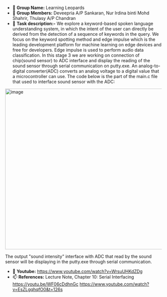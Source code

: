 - 👋 **Group Name:** Learning Leopards
- 👀 **Group Members:** Deveepria A/P Sankaran, Nur Irdina binti Mohd Shahrir, Thulasy A/P Chandran
- 🌱 **Task description:-** We explore a keyword-based spoken language understanding system, in which the intent of the user can directly be derived from the detection of a sequence of keywords in the query. We focus on the keyword spotting method and edge impulse which is the leading development platform for machine learning on edge devices and free for developers. Edge impulse is used to perform audio data classification. In this stage 3 we are working on connection of chip(sound sensor) to ADC interface and display the reading of the sound sensor through serial communication on putty.exe. An analog-to-digital converter(ADC) converts an analog voltage to a digital value that a microcontroller can use. The code below is the part of the main.c file that used to interface sound sensor with the ADC: 

<img width="517" alt="image" src="https://user-images.githubusercontent.com/92903308/211182305-4110ac7d-a56f-4914-83ff-7f525e6a07d3.png">

The output "sound intensity" interface with ADC that read by the sound sensor will be displaying in the putty.exe through serial communication.


- 💞️ **Youtube:** https://www.youtube.com/watch?v=WrsuUHKdZDg
- 📫 **References:** Lecture Note, Chapter 10: Serial Interfacing https://youtu.be/WF06cDdhnGc https://www.youtube.com/watch?v=EsZLgqhqfO0&t=126s
